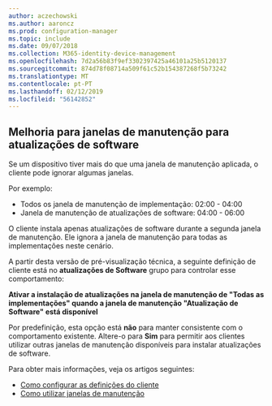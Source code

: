 ```yaml
---
author: aczechowski
ms.author: aaroncz
ms.prod: configuration-manager
ms.topic: include
ms.date: 09/07/2018
ms.collection: M365-identity-device-management
ms.openlocfilehash: 7d2a56b83f9ef3302397425a46101a25b5120137
ms.sourcegitcommit: 874d78f08714a509f61c52b154387268f5b73242
ms.translationtype: MT
ms.contentlocale: pt-PT
ms.lasthandoff: 02/12/2019
ms.locfileid: "56142852"
---
```

## <a name="bkmk_sum-mw"></a> Melhoria para janelas de manutenção para atualizações de software
<!--vso2839307-->

Se um dispositivo tiver mais do que uma janela de manutenção aplicada, o cliente pode ignorar algumas janelas. 

Por exemplo:

- Todos os janela de manutenção de implementação: 02:00 - 04:00
- Janela de manutenção de atualizações de software: 04:00 - 06:00

O cliente instala apenas atualizações de software durante a segunda janela de manutenção. Ele ignora a janela de manutenção para todas as implementações neste cenário.

A partir desta versão de pré-visualização técnica, a seguinte definição de cliente está no **atualizações de Software** grupo para controlar esse comportamento: 

**Ativar a instalação de atualizações na janela de manutenção de "Todas as implementações" quando a janela de manutenção "Atualização de Software" está disponível**

Por predefinição, esta opção está **não** para manter consistente com o comportamento existente. Altere-o para **Sim** para permitir aos clientes utilizar outras janelas de manutenção disponíveis para instalar atualizações de software.

Para obter mais informações, veja os artigos seguintes:
- [Como configurar as definições do cliente](/sccm/core/clients/deploy/configure-client-settings)
- [Como utilizar janelas de manutenção](/sccm/core/clients/manage/collections/use-maintenance-windows)


